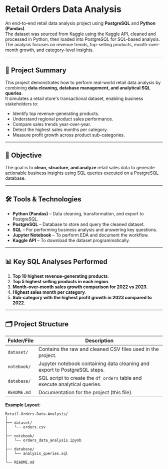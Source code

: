 # Retail Orders Data Analysis  

An end-to-end retail data analysis project using **PostgreSQL** and **Python (Pandas)**.  
The dataset was sourced from Kaggle using the Kaggle API, cleaned and processed in Python, then loaded into PostgreSQL for SQL-based analysis.  
The analysis focuses on revenue trends, top-selling products, month-over-month growth, and category-level insights.  

---

## 📝 Project Summary  

This project demonstrates how to perform real-world retail data analysis by combining **data cleaning, database management, and analytical SQL queries**.  
It simulates a retail store's transactional dataset, enabling business stakeholders to:  

- Identify top revenue-generating products.  
- Understand regional product sales performance.  
- Compare sales trends year-over-year.  
- Detect the highest sales months per category.  
- Measure profit growth across product sub-categories.  

---

## 📌 Objective  

The goal is to **clean, structure, and analyze** retail sales data to generate actionable business insights using SQL queries executed on a PostgreSQL database.  

---

## 🛠️ Tools & Technologies  

- **Python (Pandas)** – Data cleaning, transformation, and export to PostgreSQL.  
- **PostgreSQL** – Database to store and query the cleaned dataset.  
- **SQL** – For performing business analysis and answering key questions.  
- **Jupyter Notebook** – To perform EDA and document the workflow.  
- **Kaggle API** – To download the dataset programmatically.  

---

## 📊 Key SQL Analyses Performed  

1. **Top 10 highest revenue-generating products**.  
2. **Top 5 highest selling products in each region**.  
3. **Month-over-month sales growth comparison for 2022 vs 2023**.  
4. **Highest sales month per category**.  
5. **Sub-category with the highest profit growth in 2023 compared to 2022**.  

---

## 🗂️ Project Structure  

| Folder/File | Description |
|-------------|-------------|
| `dataset/` | Contains the raw and cleaned CSV files used in the project. |
| `notebook/` | Jupyter notebook containing data cleaning and export to PostgreSQL steps. |
| `database/` | SQL script to create the `df_orders` table and execute analytical queries. |
| `README.md` | Documentation for the project (this file). |

**Example Layout:**  
```plaintext
Retail-Orders-Data-Analysis/
│
├── dataset/
│   └── orders.csv
│
├── notebook/
│   └── orders_data_analysis.ipynb
│
├── database/
│   └── analysis_queries.sql
│
└── README.md
